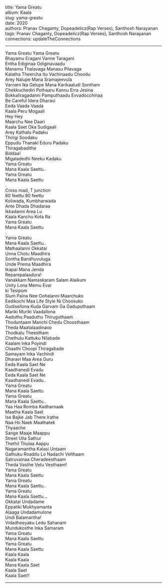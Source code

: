 title: Yama Greatu  
album: Kaala  
slug: yama-greatu  
date: 2020  
authors: Pranav Chaganty, Dopeadelicz(Rap Verses), Santhosh Narayanan  
tags: Pranav Chaganty, Dopeadelicz(Rap Verses), Santhosh Narayanan  
connections: updateTheConnections  

------------

Yama Greatu Yama Greatu  
Bhayamu Eragani Vanne Taragani  
Entha Ediginaa Odiginavaadu  
Manamu Thalavaga Manasu Pilavaga  
Kalatha Theercha Itu Vachinaadu Choodu  
Arey Nalupe Mana Sramajeevula  
Varnam Ika Gelupe Mana Karikaaludi Sontham  
Chekkuchediri Pothaaru Kannu Erra Jesina  
Bokkaliragadanni Pamputhaadu Evvadocchinaa  
Be Careful Idera Dharavi  
Eeda Vaada Vaada  
Kaala Peru Mogaali  
Hey Hey  
Maarchu Nee Daari  
Kaala Saet Oka Sudigaali  
Arey Kathalu Padaku  
Thirigi Soodaku  
Eppudu Thanaki Eduru Padaku  
Thiragabadithe  
Biddaa!  
Migaladedhi Neeku Kadaku  
Yama Greatu  
Mana Kaala Saettu..  
Yama Greatu  
Mana Kaala Saettu  
.  
Cross road, T junction  
60 feettu 90 feettu  
Koliwada, Kumbharwada  
Ante Dhada Dhadaraa  
Ikkadanni Area Lu  
Kaala Kanchu Kota Ra  
Yama Greatu  
Mana Kaala Saettu  
.  
Yama Greatu  
Mana Kaala Saettu..  
Mathaalanni Okkatai  
Unna Chotu Maadhira  
Sontha Bandhuvuluga  
Unde Prema Maadhira  
Ikapai Mana Jenda  
Reparepalaadura!  
Vanakkam Namaskaram Salam Alaikum  
Unity Lona Memu Evar  
ki Tesipom  
Slum Paina Nee Oohalanni Maarchuko  
Eedikochi Maa Life Style Ni Choosuko  
Gudisellona Kuda Garvam Ga Gaduputhaam  
Mariki Muriki Vaadallona  
Aaduthu Paaduthu Thiruguthaam  
Thoduntaam Manchi Chedu Choosthaam  
Theda Maatalaadinavo  
Thodkalu Theestham  
Chethulu Kattuku Nilabade  
Kaalam Inka Poyindi  
Chaathi Choopi Thiragabade  
Samayam Inka Vachindi  
Dharavi Maa Area Guru  
Eeda Kaala Saet Ne  
Kaadhanedi Evadu  
Eeda Kaala Saet Ne  
Kaadhanedi Evadu..  
Yama Greatu  
Mana Kaala Saettu  
Yama Greatu  
Mana Kaala Saettu..  
Yaa Haa Romba Kadharnaak  
Maatha Kaala Saet  
Ise Bajke Jab There Irathe  
Naa Ho Naek Maathatek  
Thyaache  
Sange Maaje Maappu  
Street Ulla Sathur  
Thethil Thulaa Aappu  
Nagaramantha Kalasi Untaam  
Gathuku Roaddu Lo Nadachi Velthaam  
Satruvainaa Cheradeesthaam  
Theda Vasthe Vetu Vesthaam!  
Yama Greatu  
Mana Kaala Saettu  
Yama Greatu  
Mana Kaala Saettu..  
Yama Greatu  
Mana Kaala Saettu...  
Okkatai Undadame  
Eppatiki Mukhyamanta  
Alaaga Undadamulone  
Undi Balamantha!  
Vidadheeyaku Ledu Sahanam  
Mundukosthe Inka Samaram  
Yama Greatu  
Mana Kaala Saettu  
Yama Greatu  
Mana Kaala Saettu  
Kaala Kaala  
Kaala Kaala  
Mana Kaala Saet  
Kaala Saet  
Kaala Saet!!  


------------
